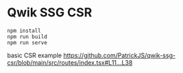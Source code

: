 # Qwik SSG CSR

```
npm install
npm run build
npm run serve
```

basic CSR example
https://github.com/PatrickJS/qwik-ssg-csr/blob/main/src/routes/index.tsx#L11...L38
